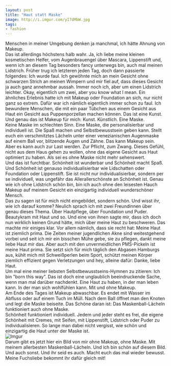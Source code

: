 ```yaml
---
layout: post
title: "Haut statt Maske"
image: http://i.imgur.com/yI7dMbW.jpg
tags:
- fashion
---    
```


Menschen in meiner Umgebung denken ja manchmal, ich hätte Ahnung von Makeup.  
Das ist allerdings höchstens halb wahr. Ja, ich liebe meine kleinen kosmetischen Helfer, vom Augenbrauengel über Mascara, Lippenstift und, wenn ich an diesem Tag besonders fancy unterwegs bin, auch mal meinen Lidstrich. Früher trug ich letzteren jeden Tag, doch dann passierte folgendes: Ich wurde faul. Ich gewöhnte mich an mein Gesicht ohne schwarzen Strich an meinen Wimpern und mir fiel auf, dass dieses Gesicht ja auch ganz annehmbar aussah. Immer noch ich, aber um einen Lidstrich leichter. Okay, eigentlich um zwei, aber you know what I mean. Ein ähnliches Erlebnis hatte ich mit Makeup oder Foundation an sich, nur nicht ganz so extrem. Dafür war ich nämlich eigentlich immer schon zu faul. Ich bewundere Menschen, die mit ein paar Tübchen aus einem Gesicht aus Haut ein Gesicht aus Puppenporzellan machen können. Das ist eine Kunst.  
Und genau das ist Makeup für mich: Kunst. Künstlich. Eine Maske.  
Keine Maske im schlechten Sinn. Eine Maske, die personalisierbar und individuell ist. Die Spaß machen und Selbstbewusstsein geben kann. Stellt euch ein verschmitztes Lächeln unter einer venezianischen Augenmaske auf einem Ball vor, blitzende Augen und Zähne. Das kann Makeup sein.  
Aber es kann auch zur Last werden. Zur Pflicht, zum Zwang. Dieses Gefühl, nicht aus dem Haus gehen zu wollen, ohne das eigene Gesicht aus Haut optimiert zu haben. Als sei es ohne Maske nicht mehr sehenswert.   
Und das ist furchtbar. Schönheit ist wunderbar und Schönheit macht Spaß. Und Schönheit ist genauso individualisierbar wie Lidschatten oder Foundation oder Lippenstift. Sie ist nicht nur individualisierbar, sondern per se individuell, was ungefähr das Allerallerschönste an Schönheit ist. Genau wie ich ohne Lidstrich schön bin, bin ich auch ohne den leisesten Hauch Makeup auf meinem Gesicht ein einzigartig individuell wunderschöner Mensch.  
Das zu sagen ist für mich nicht eingebildet, sondern schön. Und wisst ihr, wie ich darauf komme? Neulich sprach ich mit zwei Freundinnen über genau dieses Thema. Über Hautpflege, über Foundation und Puder. Beautykram mit Haut und so. Und eine von ihnen sagte mir, dass ich doch nun wirklich keinen Grund hätte, mich über meine Haut zu beschweren. Das machte mir einiges klar. Vor allem nämlich, dass sie recht hat: Meine Haut ist ziemlich prima. Die Zeiten meiner jugendlichen Akne sind weitestgehend vorbei und seit ich mir ein bisschen Mühe gebe, sie zu pflegen, dankt meine liebe Haut mir das. Aber auch mit den unvermeidlichen PMS-Pickeln ist meine Haut prima. Sie setzt sich für mich täglich den Abgasen Hamburgs aus, kühlt mich mit Schweißperlen beim Sport, schützt meinen Körper ziemlich effizient gegen Verletzungen und hey, alleine dafür: Danke, liebe Haut.   
Um mal eine meiner liebsten Selbstbewusstseins-Hymnen zu zitieren: Ich bin "born this way". Das ist doch eine unglaublich beeindruckende Sache, wenn man mal darüber nachdenkt. Eine Haut zu haben, in der man leben kann. In der man sich wohlfühlen kann. Mit und ohne Makeup.  
Am Ende des Tages ist Makeup abwaschbar. Es endet mit Wasser im Abfluss oder auf einem Tuch im Müll. Nach dem Ball öffnet man den Knoten und legt die Maske beiseite. Das Schöne daran ist: Das Maskenball-Lächeln funktioniert auch ohne Maske.   
Schönheit funktioniert individuell. Jedem und jeder steht es frei, die eigene Schönheit mit Cremes, mit Seifen, mit Lippenstift, Lidstrich oder Puder zu individualisieren. So lange man dabei nicht vergisst, wie schön und einzigartig die Haut unter der Maske ist.  
![Imgur](http://i.imgur.com/CewRhsx.jpg)  
Darum gibt es jetzt hier ein Bild von mir ohne Makeup, ohne Maske.
Mit meinem allerbesten Maskenball-Lächeln.
Und ich bin schön auf diesem Bild. Und auch sonst. Und ihr seid es auch. 
Macht euch das mal wieder bewusst. Meine Fuchsliebe bekommt ihr dafür gleich mit! 
